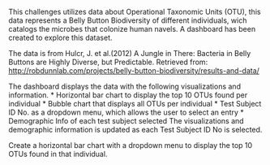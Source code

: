 This challenges utilizes data about Operational Taxonomic Units (OTU), this data represents a Belly Button Biodiversity of different individuals, wich catalogs the microbes that colonize human navels. A dashboard has been created to explore this dataset.

The data is from Hulcr, J. et al.(2012) A Jungle in There: Bacteria in Belly Buttons are Highly Diverse, but Predictable. Retrieved from: http://robdunnlab.com/projects/belly-button-biodiversity/results-and-data/

The dashboard displays the data with the following visualizations and information.
    * Horizontal bar chart to display the top 10 OTUs found per individual
    * Bubble chart that displays all OTUs per individual
    * Test Subject ID No. as a dropdown menu, which allows the user to select an entry
    * Demographic Info of each test subject selected
The visualizations and demographic information is updated as each Test Subject ID No is selected. 


Create a horizontal bar chart with a dropdown menu to display the top 10 OTUs found in that individual.